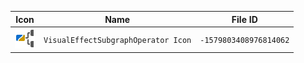 | Icon | Name | File ID |
| ---  | ---  | ---     |
| ![](VisualEffectSubgraphOperator%20Icon.png) | `VisualEffectSubgraphOperator Icon` | `-1579803408976814062` |
